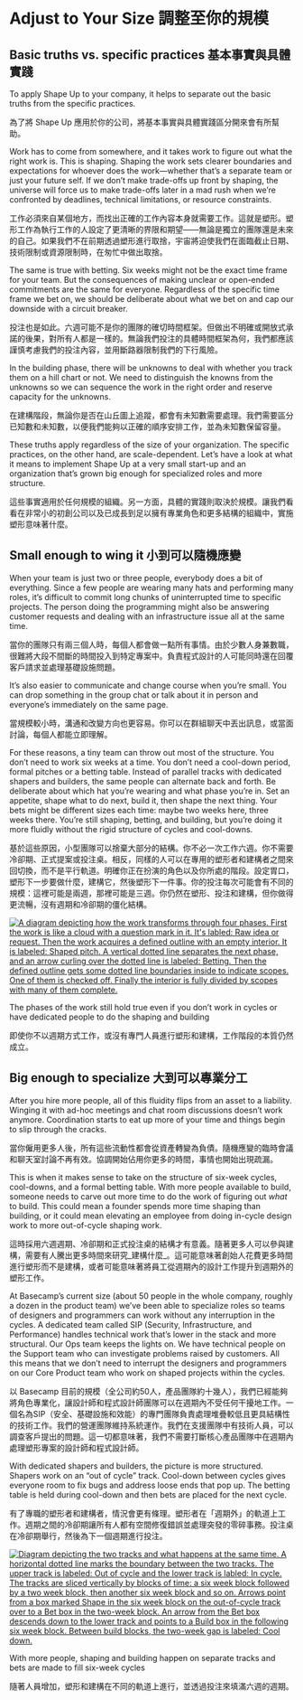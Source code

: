 # Adjust to Your Size 調整至你的規模

## Basic truths vs. specific practices 基本事實與具體實踐

To apply Shape Up to your company, it helps to separate out the basic truths from the specific practices.

為了將 Shape Up 應用於你的公司，將基本事實與具體實踐區分開來會有所幫助。

Work has to come from somewhere, and it takes work to figure out what the right work is. This is shaping. Shaping the work sets clearer boundaries and expectations for whoever does the work—whether that’s a separate team or just your future self. If we don’t make trade-offs up front by shaping, the universe will force us to make trade-offs later in a mad rush when we’re confronted by deadlines, technical limitations, or resource constraints.

工作必須來自某個地方，而找出正確的工作內容本身就需要工作。這就是塑形。塑形工作為執行工作的人設定了更清晰的界限和期望——無論是獨立的團隊還是未來的自己。如果我們不在前期透過塑形進行取捨，宇宙將迫使我們在面臨截止日期、技術限制或資源限制時，在匆忙中做出取捨。

The same is true with betting. Six weeks might not be the exact time frame for your team. But the consequences of making unclear or open-ended commitments are the same for everyone. Regardless of the specific time frame we bet on, we should be deliberate about what we bet on and cap our downside with a circuit breaker.

投注也是如此。六週可能不是你的團隊的確切時間框架。但做出不明確或開放式承諾的後果，對所有人都是一樣的。無論我們投注的具體時間框架為何，我們都應該謹慎考慮我們的投注內容，並用斷路器限制我們的下行風險。

In the building phase, there will be unknowns to deal with whether you track them on a hill chart or not. We need to distinguish the knowns from the unknowns so we can sequence the work in the right order and reserve capacity for the unknowns.

在建構階段，無論你是否在山丘圖上追蹤，都會有未知數需要處理。我們需要區分已知數和未知數，以便我們能夠以正確的順序安排工作，並為未知數保留容量。

These truths apply regardless of the size of your organization. The specific practices, on the other hand, are scale-dependent. Let’s have a look at what it means to implement Shape Up at a very small start-up and an organization that’s grown big enough for specialized roles and more structure.

這些事實適用於任何規模的組織。另一方面，具體的實踐則取決於規模。讓我們看看在非常小的初創公司以及已成長到足以擁有專業角色和更多結構的組織中，實施塑形意味著什麼。

## Small enough to wing it 小到可以隨機應變

When your team is just two or three people, everybody does a bit of everything. Since a few people are wearing many hats and performing many roles, it’s difficult to commit long chunks of uninterrupted time to specific projects. The person doing the programming might also be answering customer requests and dealing with an infrastructure issue all at the same time.

當你的團隊只有兩三個人時，每個人都會做一點所有事情。由於少數人身兼數職，很難將大段不間斷的時間投入到特定專案中。負責程式設計的人可能同時還在回覆客戶請求並處理基礎設施問題。

It’s also easier to communicate and change course when you’re small. You can drop something in the group chat or talk about it in person and everyone’s immediately on the same page.

當規模較小時，溝通和改變方向也更容易。你可以在群組聊天中丟出訊息，或當面討論，每個人都能立即理解。

For these reasons, a tiny team can throw out most of the structure. You don’t need to work six weeks at a time. You don’t need a cool-down period, formal pitches or a betting table. Instead of parallel tracks with dedicated shapers and builders, the same people can alternate back and forth. Be deliberate about which hat you’re wearing and what phase you’re in. Set an appetite, shape what to do next, build it, then shape the next thing. Your bets might be different sizes each time: maybe two weeks here, three weeks there. You’re still shaping, betting, and building, but you’re doing it more fluidly without the rigid structure of cycles and cool-downs.

基於這些原因，小型團隊可以捨棄大部分的結構。你不必一次工作六週。你不需要冷卻期、正式提案或投注桌。相反，同樣的人可以在專用的塑形者和建構者之間來回切換，而不是平行軌道。明確你正在扮演的角色以及你所處的階段。設定胃口，塑形下一步要做什麼，建構它，然後塑形下一件事。你的投注每次可能會有不同的規模：這裡可能是兩週，那裡可能是三週。你仍然在塑形、投注和建構，但你做得更流暢，沒有週期和冷卻期的僵化結構。

[![A diagram depicting how the work transforms through four phases. First the work is like a cloud with a question mark in it. It's labled: Raw idea or request. Then the work acquires a defined outline with an empty interior. It is labeled: Shaped pitch. A vertical dotted line separates the next phase, and an arrow curling over the dotted line is labeled: Betting. Then the defined outline gets some dotted line boundaries inside to indicate scopes. One of them is checked off. Finally the interior is fully divided by scopes with many of them complete.](./images/phases_of_work.png)](./images/phases_of_work.png)

The phases of the work still hold true even if you don’t work in cycles or have dedicated people to do the shaping and building

即使你不以週期方式工作，或沒有專門人員進行塑形和建構，工作階段的本質仍然成立。

## Big enough to specialize 大到可以專業分工

After you hire more people, all of this fluidity flips from an asset to a liability. Winging it with ad-hoc meetings and chat room discussions doesn’t work anymore. Coordination starts to eat up more of your time and things begin to slip through the cracks.

當你僱用更多人後，所有這些流動性都會從資產轉變為負債。隨機應變的臨時會議和聊天室討論不再有效。協調開始佔用你更多的時間，事情也開始出現疏漏。

This is when it makes sense to take on the structure of six-week cycles, cool-downs, and a formal betting table. With more people available to build, someone needs to carve out more time to do the work of figuring out _what_ to build. This could mean a founder spends more time shaping than building, or it could mean elevating an employee from doing in-cycle design work to more out-of-cycle shaping work.

這時採用六週週期、冷卻期和正式投注桌的結構才有意義。隨著更多人可以參與建構，需要有人騰出更多時間來研究_建構什麼_。這可能意味著創始人花費更多時間進行塑形而不是建構，或者可能意味著將員工從週期內的設計工作提升到週期外的塑形工作。

At Basecamp’s current size (about 50 people in the whole company, roughly a dozen in the product team) we’ve been able to specialize roles so teams of designers and programmers can work without any interruption in the cycles. A dedicated team called SIP (Security, Infrastructure, and Performance) handles technical work that’s lower in the stack and more structural. Our Ops team keeps the lights on. We have technical people on the Support team who can investigate problems raised by customers. All this means that we don’t need to interrupt the designers and programmers on our Core Product team who work on shaped projects within the cycles.

以 Basecamp 目前的規模（全公司約50人，產品團隊約十幾人），我們已經能夠將角色專業化，讓設計師和程式設計師團隊可以在週期內不受任何干擾地工作。一個名為SIP（安全、基礎設施和效能）的專門團隊負責處理堆疊較低且更具結構性的技術工作。我們的營運團隊維持系統運作。我們在支援團隊中有技術人員，可以調查客戶提出的問題。這一切都意味著，我們不需要打斷核心產品團隊中在週期內處理塑形專案的設計師和程式設計師。

With dedicated shapers and builders, the picture is more structured. Shapers work on an “out of cycle” track. Cool-down between cycles gives everyone room to fix bugs and address loose ends that pop up. The betting table is held during cool-down and then bets are placed for the next cycle.

有了專職的塑形者和建構者，情況會更有條理。塑形者在「週期外」的軌道上工作。週期之間的冷卻期讓所有人都有空間修復錯誤並處理突發的零碎事務。投注桌在冷卻期舉行，然後為下一個週期進行投注。

[![Diagram depicting the two tracks and what happens at the same time. A horizontal dotted line marks the boundary between the two tracks. The upper track is labeled: Out of cycle and the lower track is labled: In cycle. The tracks are sliced vertically by blocks of time: a six week block followed by a two week block, then another six week block and so on. Arrows point from a box marked Shape in the six week block on the out-of-cycle track over to a Bet box in the two-week block. An arrow from the Bet box descends down to the lower track and points to a Build box in the following six week block. Between build blocks, the two-week gap is labeled: Cool down.](./images/two_tracks.png)](./images/two_tracks.png)

With more people, shaping and building happen on separate tracks and bets are made to fill six-week cycles

隨著人員增加，塑形和建構在不同的軌道上進行，並透過投注來填滿六週的週期。


